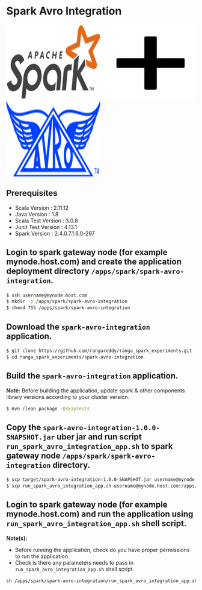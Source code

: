 # Spark Avro Integration

<div>
        <img src="https://github.com/rangareddy/ranga-logos/blob/main/frameworks/spark/spark_logo.png?raw=true" height="200" width="250"/>
        <img src="https://github.com/rangareddy/ranga-logos/blob/main/others/plus_logo.png?raw=true" height="200" width="250"/>
        <img src="https://github.com/rangareddy/ranga-logos/blob/main/file_formats/avro_logo.png?raw=true" height="200" width="250"/>
</div>


## Prerequisites

* Scala Version : 2.11.12
* Java Version : 1.8
* Scala Test Version : 3.0.8
* Junit Test Version : 4.13.1
* Spark Version : 2.4.0.7.1.6.0-297



## Login to spark gateway node (for example mynode.host.com) and create the application deployment directory `/apps/spark/spark-avro-integration`.
```sh
$ ssh username@mynode.host.com
$ mkdir -p /apps/spark/spark-avro-integration
$ chmod 755 /apps/spark/spark-avro-integration
```

## Download the `spark-avro-integration` application.
```sh
$ git clone https://github.com/rangareddy/ranga_spark_experiments.git
$ cd ranga_spark_experiments/spark-avro-integration
```

## Build the `spark-avro-integration` application.
**Note:** Before building the application, update spark & other components library versions according to your cluster version.
```sh
$ mvn clean package -DskipTests
```

## Copy the `spark-avro-integration-1.0.0-SNAPSHOT.jar` uber jar and run script `run_spark_avro_integration_app.sh` to spark gateway node `/apps/spark/spark-avro-integration` directory.
```sh
$ scp target/spark-avro-integration-1.0.0-SNAPSHOT.jar username@mynode.host.com:/apps/spark/spark-avro-integration
$ scp run_spark_avro_integration_app.sh username@mynode.host.com:/apps/spark/spark-avro-integration
```

## Login to spark gateway node (for example mynode.host.com) and run the application using `run_spark_avro_integration_app.sh` shell script.

**Note(s):**
* Before running the application, check do you have proper permissions to run the application.
* Check is there any parameters needs to pass in `run_spark_avro_integration_app.sh` shell script.

```sh
sh /apps/spark/spark-avro-integration/run_spark_avro_integration_app.sh
```